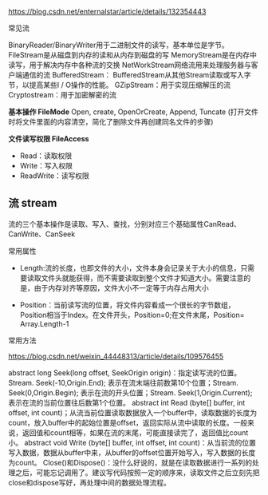 
https://blog.csdn.net/enternalstar/article/details/132354443

常见流

BinaryReader/BinaryWriter用于二进制文件的读写，基本单位是字节。
FileStream是从磁盘到内存的读和从内存到磁盘的写
MemoryStream是在内存中读写，用于解决内存中各种流的交换
NetWorkStream网络流用来处理服务器与客户端通信的流
BufferedStream： BufferedStream从其他Stream读取或写入字节，以提高某些I / O操作的性能。
GZipStream：用于实现压缩解压的流
Cryptostream：用于加密解密的流

**基本操作 FileMode**
Open, create, OpenOrCreate, Append, Tuncate (打开文件时将文件里面的内容清空，简化了删除文件再创建同名文件的步骤)

**文件读写权限 FileAccess**

- Read：读取权限
- Write：写入权限
- ReadWrite：读写权限


## 流 stream

流的三个基本操作是读取、写入、查找，分别对应三个基础属性CanRead、CanWrite、CanSeek


常用属性

- Length:流的长度，也即文件的大小，文件本身会记录关于大小的信息，只需要读取文件头就能获得，而不需要读取到整个文件才知道大小。需要注意的是，由于内存对齐等原因，文件大小不一定等于内存占用大小

- Position：当前读写流的位置，将文件内容看成一个很长的字节数组，Position相当于Index。在文件开头，Position=0;在文件末尾，Position= Array.Length-1


常用方法

https://blog.csdn.net/weixin_44448313/article/details/109576455

abstract long Seek(long offset, SeekOrigin origin)：指定读写流的位置。Stream. Seek(-10,Origin.End);  表示在流末端往前数第10个位置；Stream. Seek(0,Origin.Begin); 表示在流的开头位置；Stream. Seek(1,Origin.Current); 表示在流的当前位置往后数第1个位置。
abstract int Read (byte[] buffer, int offset, int count)；从流当前位置读取数据放入一个buffer中，读取数据的长度为count，放入buffer中的起始位置是offset，返回实际从流中读取的长度。一般来说，返回值和count相等，如果在流的末尾，可能直接读完了，返回值比count小。
abstract void Write (byte[] buffer, int offset, int count)：从当前流的位置写入数据，数据从buffer中来，从buffer的offset位置开始写入，写入数据的长度为count。
Close()和Dispose()：没什么好说的，就是在读取数据进行一系列的处理之后，可能忘记调用了。建议写代码按照一定的顺序来，读取文件之后立刻先把close和dispose写好，再处理中间的数据处理流程。
